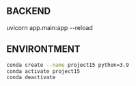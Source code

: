 ## BACKEND
uvicorn app.main:app --reload
## ENVIRONTMENT
```bash
conda create --name project15 python=3.9
conda activate project15
conda deactivate
```